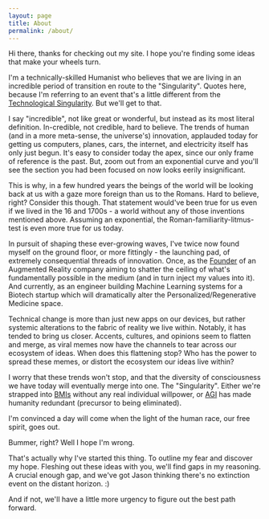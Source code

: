 ```yaml
---
layout: page
title: About
permalink: /about/
---
```


Hi there, thanks for checking out my site. I hope you're finding some ideas that make your wheels turn.

I'm a technically-skilled Humanist who believes that we are living in an incredible period of transition en route to the "Singularity". Quotes here, because I'm referring to an event that's a little different from the [Technological Singularity](https://en.wikipedia.org/wiki/Technological_singularity). But we'll get to that.

I say "incredible", not like great or wonderful, but instead as its most literal definition. In-credible, not credible, hard to believe. The trends of human (and in a more meta-sense, the universe's) innovation, applauded today for getting us computers, planes, cars, the internet, and electricity itself has only just begun. It's easy to consider today the apex, since our only frame of reference is the past. But, zoom out from an exponential curve and you'll see the section you had been focused on now looks eerily insignificant.

This is why, in a few hundred years the beings of the world will be looking back at us with a gaze more foreign than us to the Romans. Hard to believe, right? Consider this though. That statement would've been true for us even if we lived in the 16 and 1700s - a world without any of those inventions mentioned above. Assuming an exponential, the Roman-familiarity-litmus-test is even more true for us today.

In pursuit of shaping these ever-growing waves, I've twice now found myself on the ground floor, or more fittingly - the launching pad, of extremely consequential threads of innovation. Once, as the [Founder](https://powaqqatsi.github.io/thoughts/2021/06/01/The-End-Of-Marae.html) of an Augmented Reality company aiming to shatter the ceiling of what's fundamentally possible in the medium (and in turn inject my values into it). And currently, as an engineer building Machine Learning systems for a Biotech startup which will dramatically alter the Personalized/Regenerative Medicine space.

Technical change is more than just new apps on our devices, but rather systemic alterations to the fabric of reality we live within. Notably, it has tended to bring us closer. Accents, cultures, and opinions seem to flatten and merge, as viral memes now have the channels to tear across our ecosystem of ideas. When does this flattening stop? Who has the power to spread these memes, or distort the ecosystem our ideas live within?

I worry that these trends won't stop, and that the diversity of consciousness we have today will eventually merge into one. The "Singularity". Either we're strapped into [BMIs](https://youtu.be/2rXrGH52aoM) without any real individual willpower, or [AGI](https://en.wikipedia.org/wiki/Artificial_general_intelligence) has made humanity redundant (precursor to being eliminated).

I'm convinced a day will come when the light of the human race, our free spirit, goes out.

Bummer, right? Well I hope I'm wrong.

That's actually why I've started this thing. To outline my fear and discover my hope. Fleshing out these ideas with you, we'll find gaps in my reasoning. A crucial enough gap, and we've got Jason thinking there's no extinction event on the distant horizon. :)

And if not, we'll have a little more urgency to figure out the best path forward.
